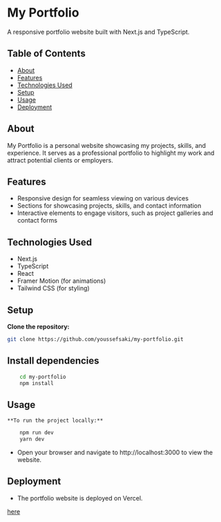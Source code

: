 # My Portfolio

A responsive portfolio website built with Next.js and TypeScript.

## Table of Contents

- [About](#about)
- [Features](#features)
- [Technologies Used](#technologies-used)
- [Setup](#setup)
- [Usage](#usage)
- [Deployment](#deployment)

## About

My Portfolio is a personal website showcasing my projects, skills, and experience. It serves as a professional portfolio to highlight my work and attract potential clients or employers.

## Features

- Responsive design for seamless viewing on various devices
- Sections for showcasing projects, skills, and contact information
- Interactive elements to engage visitors, such as project galleries and contact forms

## Technologies Used

- Next.js
- TypeScript
- React
- Framer Motion (for animations)
- Tailwind CSS (for styling)

## Setup

  **Clone the repository:**

   ```bash
   git clone https://github.com/youssefsaki/my-portfolio.git 
   ```

## Install dependencies

```bash 
    cd my-portfolio
    npm install
```

## Usage 

    **To run the project locally:**

```bash 
    npm run dev 
    yarn dev
```

 - Open your browser and navigate to http://localhost:3000 to view the website.

## Deployment 

- The portfolio website is deployed on Vercel.

<a href='https://youssefsaki.vercel.app'>here</a>
